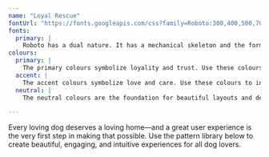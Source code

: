 ```yaml
---
name: "Loyal Rescue"
fontUrl: "https://fonts.googleapis.com/css?family=Roboto:300,400,500,700"
fonts:
  primary: |
    Roboto has a dual nature. It has a mechanical skeleton and the forms are largely geometric. At the same time, the font features friendly and open curves. While some grotesks distort their letterforms to force a rigid rhythm, Roboto doesn’t compromise, allowing letters to be settled into their natural width. This makes for a more natural reading rhythm more commonly found in humanist and serif types.
colours:
  primary: |
    The primary colours symbolize loyality and trust. Use these colours for navigation bars, headers, and other elements where branding makes sense.
  accent: |
    The accent colours symbolize love and care. Use these colours to indicate important buttons and interactive elements.
  neutral: |
    The neutral colours are the foundation for beautiful layouts and design that don't overbear the user. Use these colours for typography and backgrounds.

---
```


Every loving dog deserves a loving home—and a great user experience is the very first step in making that possible. Use the pattern library below to create beautiful, engaging, and intuitive experiences for all dog lovers.
